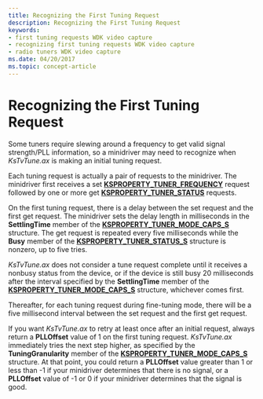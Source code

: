 ```yaml
---
title: Recognizing the First Tuning Request
description: Recognizing the First Tuning Request
keywords:
- first tuning requests WDK video capture
- recognizing first tuning requests WDK video capture
- radio tuners WDK video capture
ms.date: 04/20/2017
ms.topic: concept-article
---
```


# Recognizing the First Tuning Request


Some tuners require slewing around a frequency to get valid signal strength/PLL information, so a minidriver may need to recognize when *KsTvTune.ax* is making an initial tuning request.

Each tuning request is actually a pair of requests to the minidriver. The minidriver first receives a set [**KSPROPERTY\_TUNER\_FREQUENCY**](./ksproperty-tuner-frequency.md) request followed by one or more get [**KSPROPERTY\_TUNER\_STATUS**](./ksproperty-tuner-status.md) requests.

On the first tuning request, there is a delay between the set request and the first get request. The minidriver sets the delay length in milliseconds in the **SettlingTime** member of the [**KSPROPERTY\_TUNER\_MODE\_CAPS\_S**](/windows-hardware/drivers/ddi/ksmedia/ns-ksmedia-ksproperty_tuner_mode_caps_s) structure. The get request is repeated every five milliseconds while the **Busy** member of the [**KSPROPERTY\_TUNER\_STATUS\_S**](/windows-hardware/drivers/ddi/ksmedia/ns-ksmedia-ksproperty_tuner_status_s) structure is nonzero, up to five tries.

*KsTvTune.ax* does not consider a tune request complete until it receives a nonbusy status from the device, or if the device is still busy 20 milliseconds after the interval specified by the **SettlingTime** member of the [**KSPROPERTY\_TUNER\_MODE\_CAPS\_S**](/windows-hardware/drivers/ddi/ksmedia/ns-ksmedia-ksproperty_tuner_mode_caps_s) structure, whichever comes first.

Thereafter, for each tuning request during fine-tuning mode, there will be a five millisecond interval between the set request and the first get request.

If you want *KsTvTune.ax* to retry at least once after an initial request, always return a **PLLOffset** value of 1 on the first tuning request. *KsTvTune.ax* immediately tries the next step higher, as specified by the **TuningGranularity** member of the [**KSPROPERTY\_TUNER\_MODE\_CAPS\_S**](/windows-hardware/drivers/ddi/ksmedia/ns-ksmedia-ksproperty_tuner_mode_caps_s) structure. At that point, you could return a **PLLOffset** value greater than 1 or less than -1 if your minidriver determines that there is no signal, or a **PLLOffset** value of -1 or 0 if your minidriver determines that the signal is good.

 

